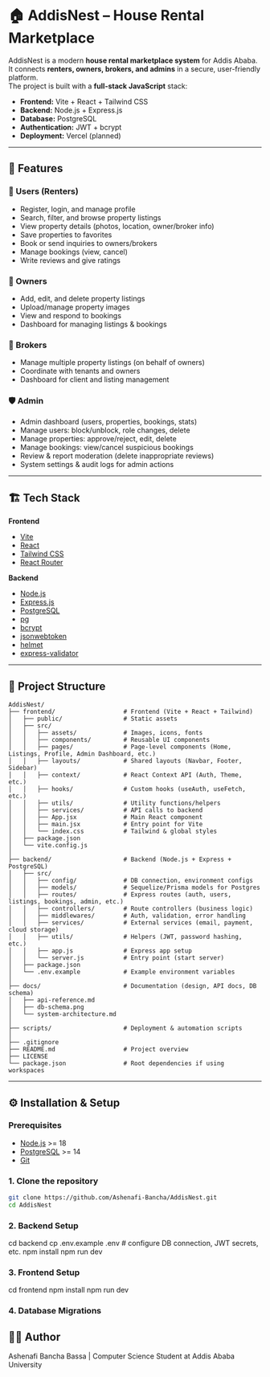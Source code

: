  # 🏠 AddisNest – House Rental Marketplace

AddisNest is a modern **house rental marketplace system** for Addis Ababa.  
It connects **renters, owners, brokers, and admins** in a secure, user-friendly platform.  
The project is built with a **full-stack JavaScript** stack:

- **Frontend:** Vite + React + Tailwind CSS  
- **Backend:** Node.js + Express.js  
- **Database:** PostgreSQL  
- **Authentication:** JWT + bcrypt  
- **Deployment:** Vercel (planned)

---

## 🚀 Features

### 👤 Users (Renters)
- Register, login, and manage profile  
- Search, filter, and browse property listings  
- View property details (photos, location, owner/broker info)  
- Save properties to favorites  
- Book or send inquiries to owners/brokers  
- Manage bookings (view, cancel)  
- Write reviews and give ratings  

### 🏡 Owners
- Add, edit, and delete property listings  
- Upload/manage property images  
- View and respond to bookings  
- Dashboard for managing listings & bookings  

### 🤝 Brokers
- Manage multiple property listings (on behalf of owners)  
- Coordinate with tenants and owners  
- Dashboard for client and listing management  

### 🛡️ Admin
- Admin dashboard (users, properties, bookings, stats)  
- Manage users: block/unblock, role changes, delete  
- Manage properties: approve/reject, edit, delete  
- Manage bookings: view/cancel suspicious bookings  
- Review & report moderation (delete inappropriate reviews)  
- System settings & audit logs for admin actions  

---

## 🏗️ Tech Stack

**Frontend**
- [Vite](https://vitejs.dev/)  
- [React](https://react.dev/)  
- [Tailwind CSS](https://tailwindcss.com/)
- [React Router](https://reactrouter.com/) 

**Backend**
- [Node.js](https://nodejs.org/) 
- [Express.js](https://expressjs.com/)
- [PostgreSQL](https://www.postgresql.org/)
- [pg](https://www.npmjs.com/package/pg)  
- [bcrypt](https://www.npmjs.com/package/bcrypt) 
- [jsonwebtoken](https://www.npmjs.com/package/jsonwebtoken) 
- [helmet](https://helmetjs.github.io/) 
- [express-validator](https://express-validator.github.io/) 

---

## 📂 Project Structure
```
AddisNest/
├── frontend/                   # Frontend (Vite + React + Tailwind)
│   ├── public/                 # Static assets
│   ├── src/                    
│   │   ├── assets/             # Images, icons, fonts
│   │   ├── components/         # Reusable UI components
│   │   ├── pages/              # Page-level components (Home, Listings, Profile, Admin Dashboard, etc.)
│   │   ├── layouts/            # Shared layouts (Navbar, Footer, Sidebar)
│   │   ├── context/            # React Context API (Auth, Theme, etc.)
│   │   ├── hooks/              # Custom hooks (useAuth, useFetch, etc.)
│   │   ├── utils/              # Utility functions/helpers
│   │   ├── services/           # API calls to backend
│   │   ├── App.jsx             # Main React component
│   │   ├── main.jsx            # Entry point for Vite
│   │   └── index.css           # Tailwind & global styles
│   ├── package.json
│   └── vite.config.js
│
├── backend/                    # Backend (Node.js + Express + PostgreSQL)
│   ├── src/
│   │   ├── config/             # DB connection, environment configs
│   │   ├── models/             # Sequelize/Prisma models for Postgres
│   │   ├── routes/             # Express routes (auth, users, listings, bookings, admin, etc.)
│   │   ├── controllers/        # Route controllers (business logic)
│   │   ├── middlewares/        # Auth, validation, error handling
│   │   ├── services/           # External services (email, payment, cloud storage)
│   │   ├── utils/              # Helpers (JWT, password hashing, etc.)
│   │   ├── app.js              # Express app setup
│   │   └── server.js           # Entry point (start server)
│   ├── package.json
│   └── .env.example            # Example environment variables
│
├── docs/                       # Documentation (design, API docs, DB schema)
│   ├── api-reference.md
│   ├── db-schema.png
│   └── system-architecture.md
│
├── scripts/                    # Deployment & automation scripts
│
├── .gitignore
├── README.md                   # Project overview
├── LICENSE
└── package.json                # Root dependencies if using workspaces

```
---

## ⚙️ Installation & Setup

### Prerequisites
- [Node.js](https://nodejs.org/) >= 18
- [PostgreSQL](https://www.postgresql.org/) >= 14
- [Git](https://git-scm.com/)

### 1. Clone the repository
```bash
git clone https://github.com/Ashenafi-Bancha/AddisNest.git
cd AddisNest
```
### 2. Backend Setup
cd backend
cp .env.example .env   # configure DB connection, JWT secrets, etc.
npm install
npm run dev

### 3. Frontend Setup
cd frontend
npm install
npm run dev

### 4. Database Migrations



## 👨‍💻 Author
Ashenafi Bancha Bassa | Computer Science Student at Addis Ababa University
